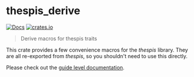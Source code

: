 # thespis_derive

[![Docs](https://docs.rs/thespis_derive/badge.svg)](https://docs.rs/thespis_derive)
[![crates.io](https://img.shields.io/crates/v/thespis_derive.svg)](https://crates.io/crates/thespis_derive)


> Derive macros for thespis traits

This crate provides a few convenience macros for the _thespis_ library. They are all re-exported from _thespis_, so you shouldn't need
to use this directly.

Please check out the [guide level documentation](https://thespis-rs.github.io/thespis_guide/).
